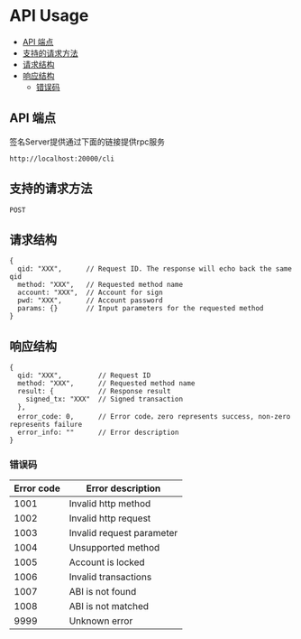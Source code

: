 # API Usage

- [API 端点](#api-端点)
- [支持的请求方法](#支持的请求方法)
- [请求结构](#请求结构)
- [响应结构](#响应结构)
  - [错误码](#错误码)

## API 端点
签名Server提供通过下面的链接提供rpc服务
```
http://localhost:20000/cli
```

## 支持的请求方法
```
POST
```

## 请求结构

```
{
  qid: "XXX",      // Request ID. The response will echo back the same qid
  method: "XXX",   // Requested method name
  account: "XXX",  // Account for sign
  pwd: "XXX",      // Account password
  params: {}       // Input parameters for the requested method
}
```

## 响应结构

```
{
  qid: "XXX",         // Request ID
  method: "XXX",      // Requested method name
  result: {           // Response result
    signed_tx: "XXX"  // Signed transaction
  },
  error_code: 0,      // Error code，zero represents success, non-zero represents failure
  error_info: ""      // Error description
}
```

### 错误码

Error code | Error description
---------- | -----------------
1001       | Invalid http method
1002       | Invalid http request
1003       | Invalid request parameter
1004       | Unsupported method
1005       | Account is locked
1006       | Invalid transactions
1007       | ABI is not found
1008       | ABI is not matched
9999       | Unknown error
